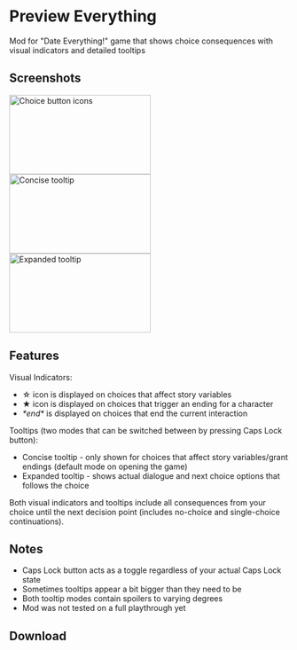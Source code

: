 # Preview Everything
Mod for "Date Everything!" game that shows choice consequences with visual indicators and detailed tooltips

## Screenshots
<img width="255" height="143" alt="Choice button icons" src="https://github.com/user-attachments/assets/11e23b01-0fce-4143-bde1-11d0685e336b" />
<img width="255" height="143" alt="Concise tooltip" src="https://github.com/user-attachments/assets/344a6902-5f75-4e90-9c92-63d9b327bc74" />
<img width="255" height="143" alt="Expanded tooltip" src="https://github.com/user-attachments/assets/83c38afb-85b8-4525-954a-dbe746bf43e7" />

## Features
Visual Indicators:
* ☆ icon is displayed on choices that affect story variables
* ★ icon is displayed on choices that trigger an ending for a character
* *\*end\** is displayed on choices that end the current interaction

Tooltips (two modes that can be switched between by pressing Caps Lock button):
* Concise tooltip - only shown for choices that affect story variables/grant endings (default mode on opening the game)
* Expanded tooltip - shows actual dialogue and next choice options that follows the choice

Both visual indicators and tooltips include all consequences from your choice until the next decision point (includes no-choice and single-choice continuations).

## Notes
* Caps Lock button acts as a toggle regardless of your actual Caps Lock state
* Sometimes tooltips appear a bit bigger than they need to be
* Both tooltip modes contain spoilers to varying degrees
* Mod was not tested on a full playthrough yet

## Download
